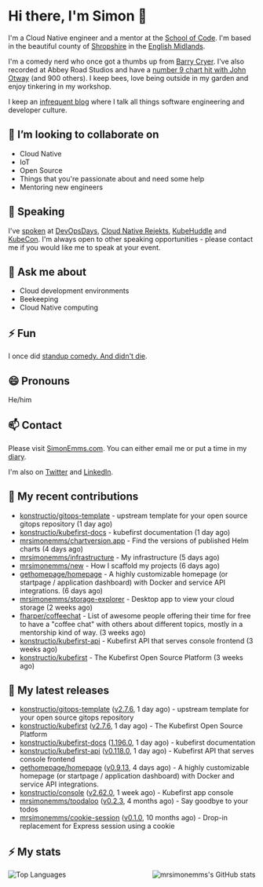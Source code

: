 # Hi there, I'm Simon 👋

I'm a Cloud Native engineer and a mentor at the [School of Code](https://www.schoolofcode.co.uk).
I'm based in the beautiful county of [Shropshire](https://en.wikipedia.org/wiki/Shropshire)
in the [English Midlands](https://en.wikipedia.org/wiki/Midlands).

I'm a comedy nerd who once got a thumbs up from [Barry Cryer](https://en.wikipedia.org/wiki/Barry_Cryer).
I've also recorded at Abbey Road Studios and have a [number 9 chart hit with John
Otway](https://www.youtube.com/watch?v=3BwOyVIlupg&ab_channel=JohnOtway) (and 900
others). I keep bees, love being outside in my garden and enjoy tinkering in my
workshop.

I keep an [infrequent blog](https://www.simonemms.com/blog) where I talk all
things software engineering and developer culture.

## 👯 I’m looking to collaborate on

- Cloud Native
- IoT
- Open Source
- Things that you're passionate about and need some help
- Mentoring new engineers

## 🎤 Speaking

I've [spoken](https://www.simonemms.com/speaking) at [DevOpsDays](https://devopsdays.org/),
[Cloud Native Rejekts](https://cloud-native.rejekts.io/), [KubeHuddle](https://kubehuddle.com)
and [KubeCon](https://www.cncf.io/kubecon-cloudnativecon-events/). I'm always
open to other speaking opportunities - please contact me if you would like me to
speak at your event.

## 💬 Ask me about

- Cloud development environments
- Beekeeping
- Cloud Native computing

## ⚡ Fun

I once did [standup comedy. And didn't die](https://www.youtube.com/watch?v=iy1EvJXH2ks&ab_channel=SimonEmms).

## 😄 Pronouns

He/him

## 📫 Contact

Please visit [SimonEmms.com](https://www.simonemms.com). You can either email me
or put a time in my [diary](https://diary.simonemms.com).

I'm also on [Twitter](https://twitter/theshroppiebeek) and [LinkedIn](https://www.linkedin.com/in/simonemms).

## 👷 My recent contributions
- [konstructio/gitops-template](https://github.com/konstructio/gitops-template) - upstream template for your open source gitops repository
  (1 day ago)
- [konstructio/kubefirst-docs](https://github.com/konstructio/kubefirst-docs) - kubefirst documentation
  (1 day ago)
- [mrsimonemms/chartversion.app](https://github.com/mrsimonemms/chartversion.app) - Find the versions of published Helm charts
  (4 days ago)
- [mrsimonemms/infrastructure](https://github.com/mrsimonemms/infrastructure) - My infrastructure
  (5 days ago)
- [mrsimonemms/new](https://github.com/mrsimonemms/new) - How I scaffold my projects
  (6 days ago)
- [gethomepage/homepage](https://github.com/gethomepage/homepage) - A highly customizable homepage (or startpage / application dashboard) with Docker and service API integrations.
  (6 days ago)
- [mrsimonemms/storage-explorer](https://github.com/mrsimonemms/storage-explorer) - Desktop app to view your cloud storage
  (2 weeks ago)
- [fharper/coffeechat](https://github.com/fharper/coffeechat) - List of awesome people offering their time for free to have a &#34;coffee chat&#34; with others about different topics, mostly in a mentorship kind of way.
  (3 weeks ago)
- [konstructio/kubefirst-api](https://github.com/konstructio/kubefirst-api) - Kubefirst API that serves console frontend
  (3 weeks ago)
- [konstructio/kubefirst](https://github.com/konstructio/kubefirst) - The Kubefirst Open Source Platform
  (3 weeks ago)

## 🔭 My latest releases
- [konstructio/gitops-template](https://github.com/konstructio/gitops-template) ([v2.7.6](https://github.com/konstructio/gitops-template/releases/tag/v2.7.6),
  1 day ago) - upstream template for your open source gitops repository
- [konstructio/kubefirst](https://github.com/konstructio/kubefirst) ([v2.7.6](https://github.com/konstructio/kubefirst/releases/tag/v2.7.6),
  1 day ago) - The Kubefirst Open Source Platform
- [konstructio/kubefirst-docs](https://github.com/konstructio/kubefirst-docs) ([1.196.0](https://github.com/konstructio/kubefirst-docs/releases/tag/1.196.0),
  1 day ago) - kubefirst documentation
- [konstructio/kubefirst-api](https://github.com/konstructio/kubefirst-api) ([v0.118.0](https://github.com/konstructio/kubefirst-api/releases/tag/v0.118.0),
  1 day ago) - Kubefirst API that serves console frontend
- [gethomepage/homepage](https://github.com/gethomepage/homepage) ([v0.9.13](https://github.com/gethomepage/homepage/releases/tag/v0.9.13),
  4 days ago) - A highly customizable homepage (or startpage / application dashboard) with Docker and service API integrations.
- [konstructio/console](https://github.com/konstructio/console) ([v2.62.0](https://github.com/konstructio/console/releases/tag/v2.62.0),
  1 week ago) - Kubefirst app console
- [mrsimonemms/toodaloo](https://github.com/mrsimonemms/toodaloo) ([v0.2.3](https://github.com/mrsimonemms/toodaloo/releases/tag/v0.2.3),
  4 months ago) - Say goodbye to your todos
- [mrsimonemms/cookie-session](https://github.com/mrsimonemms/cookie-session) ([v0.1.0](https://github.com/mrsimonemms/cookie-session/releases/tag/v0.1.0),
  10 months ago) - Drop-in replacement for Express session using a cookie

## ⚡ My stats

<img
  align="right"
  alt="mrsimonemms's GitHub stats"
  src="https://github-readme-stats.vercel.app/api?username=mrsimonemms&count_private=1&show_icons=true&"
  />

![Top Languages](https://github-readme-stats.vercel.app/api/top-langs/?username=mrsimonemms)
